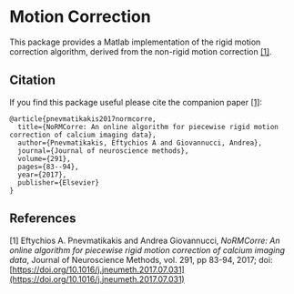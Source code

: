 # Motion Correction 
This package provides a Matlab implementation of the rigid motion correction algorithm, derived from the non-rigid motion correction [[1]](#ref). 


## Citation

If you find this package useful please cite the companion paper [[1]](#ref):

```
@article{pnevmatikakis2017normcorre,
  title={NoRMCorre: An online algorithm for piecewise rigid motion correction of calcium imaging data},
  author={Pnevmatikakis, Eftychios A and Giovannucci, Andrea},
  journal={Journal of neuroscience methods},
  volume={291},
  pages={83--94},
  year={2017},
  publisher={Elsevier}
}
```

## References 

<a name="ref"></a>[1] Eftychios A. Pnevmatikakis and Andrea Giovannucci, *NoRMCorre: An online algorithm for piecewise rigid motion correction of calcium imaging data*, Journal of Neuroscience Methods, vol. 291, pp 83-94, 2017; doi: [https://doi.org/10.1016/j.jneumeth.2017.07.031](https://doi.org/10.1016/j.jneumeth.2017.07.031)
